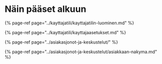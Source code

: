 # Näin pääset alkuun

{% page-ref page="../kayttajatili/kayttajatilin-luominen.md" %}

{% page-ref page="../kayttajatili/kayttajaasetukset.md" %}

{% page-ref page="../asiakasjonot-ja-keskustelut/" %}

{% page-ref page="../asiakasjonot-ja-keskustelut/asiakkaan-nakyma.md" %}

